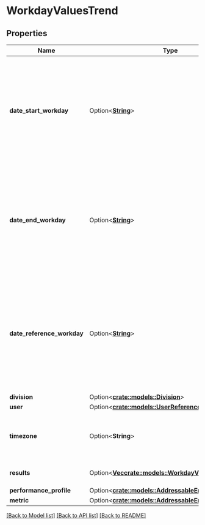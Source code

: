 # WorkdayValuesTrend

## Properties

Name | Type | Description | Notes
------------ | ------------- | ------------- | -------------
**date_start_workday** | Option<[**String**](string.md)> | The start workday for the query range for the metric value trend. Dates are represented as an ISO-8601 string. For example: yyyy-MM-dd | [optional][readonly]
**date_end_workday** | Option<[**String**](string.md)> | The end workday for the query range for the metric value trend. Dates are represented as an ISO-8601 string. For example: yyyy-MM-dd | [optional][readonly]
**date_reference_workday** | Option<[**String**](string.md)> | The reference workday used to determine the metric definition. Dates are represented as an ISO-8601 string. For example: yyyy-MM-dd | [optional][readonly]
**division** | Option<[**crate::models::Division**](Division.md)> |  | [optional]
**user** | Option<[**crate::models::UserReference**](UserReference.md)> |  | [optional]
**timezone** | Option<**String**> | The time zone used for aggregating metric values | [optional][readonly]
**results** | Option<[**Vec<crate::models::WorkdayValuesMetricItem>**](WorkdayValuesMetricItem.md)> | The metric value trends | [optional][readonly]
**performance_profile** | Option<[**crate::models::AddressableEntityRef**](AddressableEntityRef.md)> |  | [optional]
**metric** | Option<[**crate::models::AddressableEntityRef**](AddressableEntityRef.md)> |  | [optional]

[[Back to Model list]](../README.md#documentation-for-models) [[Back to API list]](../README.md#documentation-for-api-endpoints) [[Back to README]](../README.md)



